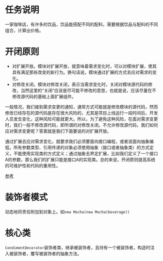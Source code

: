 # 任务说明
一家咖啡店，有许多的饮品，饮品能搭配不同的配料，需要根据饮品与配料的不同组合，计算出价格。

# 开闭原则
- 对扩展开放。模块对扩展开放，就意味着需求变化时，可以对模块扩展，使其具有满足那些改变的新行为。换句话说，模块通过扩展的方式去应对需求的变化。
- 对修改关闭。模块对修改关闭，表示当需求变化时，关闭对模块源代码的修改，当然这里的“关闭”应该是尽可能不修改的意思，也就是说，应该尽量在不修改源代码的基础上面扩展组件。

一般情况，我们接到需求变更的通知，通常方式可能就是修改模块的源代码，然而修改已经存在的源代码是存在很大风险的，尤其是项目上线运行一段时间后，开发人员发生变化，这种风险可能就更大。所以，为了避免这种风险，在面对需求变更时，我们一般不修改源代码，即所谓的对修改关闭。不允许修改源代码，我们如何应对需求变更呢？答案就是我们下面要说的对扩展开放。

通过扩展去应对需求变化，就要求我们必须要面向接口编程，或者说面向抽象编程。所有参数类型、引用传递的对象必须使用抽象（接口或者抽象类）的方式定义，不能使用实现类的方式定义；通过抽象去界定扩展，比如我们定义了一个接口A的参数，那么我们的扩展只能是接口A的实现类。总的来说，开闭原则提高系统的可维护性和代码的重用性。

[参考](http://blog.jobbole.com/99617/)

# 装饰者模式
动态地将责任附加到对象上。如`new Mocha(new Mocha(beverage))`

# 核心类
`CondimentDecorator`装饰者类，继承被装饰者，且持有一个被装饰者，构造时注入被装饰者，覆写被装饰者的抽象方法。